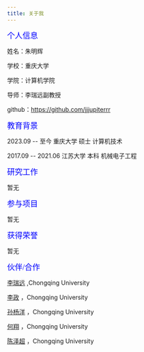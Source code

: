 ```yaml
---
title: 关于我
---
```




<font face="黑体" color=blue size=4>个人信息</font>

姓名：朱明辉

学校：重庆大学

学院：计算机学院

导师：李瑞远副教授

github：https://github.com/jjjupiterrr

<font face="黑体" color=blue size=4>教育背景</font>

2023.09 -- 至今          重庆大学  硕士  计算机技术

2017.09 -- 2021.06	江苏大学  本科  机械电子工程

<font face="黑体" color=blue size=4>研究工作</font>

暂无

<font face="黑体" color=blue size=4>参与项目</font>

暂无

<font face="黑体" color=blue size=4>获得荣誉</font>

暂无

<font face="黑体" color=blue size=4>伙伴/合作</font>

[李瑞远](http://www.kangry.net/blog/ruiyuanli) ,Chongqing University

[李政](https://lizhzz.github.io) ，Chongqing University

[孙杨洋](https://yangysun.github.io) ，Chongqing University

[何翔](https://cquhx.github.io) ，Chongqing University

[陈泽超](https://blog.ackth.cc/about) ，Chongqing University
